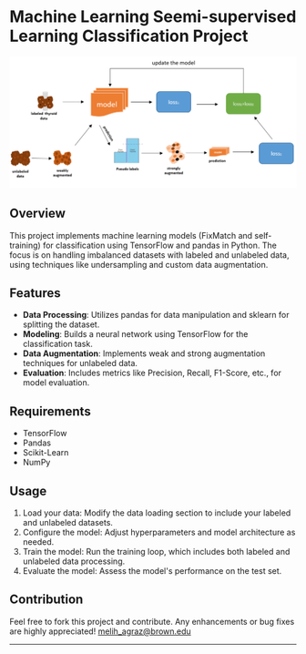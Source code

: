  

# Machine Learning Seemi-supervised Learning Classification Project
![Description of Image](wflowFix.PNG)

 
## Overview
This project implements machine learning models (FixMatch and self-training) for classification using TensorFlow and pandas in Python. The focus is on handling imbalanced datasets with labeled and unlabeled data, using techniques like undersampling and custom data augmentation.

## Features
- **Data Processing**: Utilizes pandas for data manipulation and sklearn for splitting the dataset.
- **Modeling**: Builds a neural network using TensorFlow for the classification task.
- **Data Augmentation**: Implements weak and strong augmentation techniques for unlabeled data.
- **Evaluation**: Includes metrics like Precision, Recall, F1-Score, etc., for model evaluation.

## Requirements
- TensorFlow
- Pandas
- Scikit-Learn
- NumPy

## Usage
1. Load your data: Modify the data loading section to include your labeled and unlabeled datasets.
2. Configure the model: Adjust hyperparameters and model architecture as needed.
3. Train the model: Run the training loop, which includes both labeled and unlabeled data processing.
4. Evaluate the model: Assess the model's performance on the test set.

## Contribution
Feel free to fork this project and contribute. Any enhancements or bug fixes are highly appreciated!
melih_agraz@brown.edu

---

 
